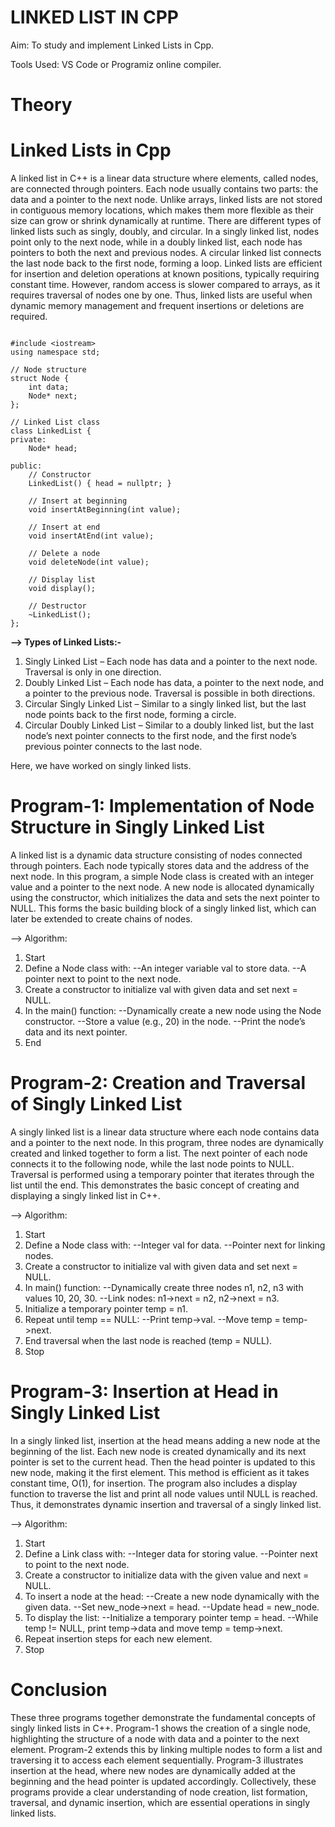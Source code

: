 # LINKED LIST IN CPP

Aim: To study and implement Linked Lists in Cpp.

Tools Used: VS Code or Programiz online compiler.

# Theory

# Linked Lists in Cpp
A linked list in C++ is a linear data structure where elements, called nodes, are connected through pointers. Each node usually contains two parts: the data and a pointer to the next node. Unlike arrays, linked lists are not stored in contiguous memory locations, which makes them more flexible as their size can grow or shrink dynamically at runtime. There are different types of linked lists such as singly, doubly, and circular. In a singly linked list, nodes point only to the next node, while in a doubly linked list, each node has pointers to both the next and previous nodes. A circular linked list connects the last node back to the first node, forming a loop. Linked lists are efficient for insertion and deletion operations at known positions, typically requiring constant time. However, random access is slower compared to arrays, as it requires traversal of nodes one by one. Thus, linked lists are useful when dynamic memory management and frequent insertions or deletions are required.

```

#include <iostream>
using namespace std;

// Node structure
struct Node {
    int data;
    Node* next;
};

// Linked List class
class LinkedList {
private:
    Node* head;

public:
    // Constructor
    LinkedList() { head = nullptr; }

    // Insert at beginning
    void insertAtBeginning(int value);

    // Insert at end
    void insertAtEnd(int value);

    // Delete a node
    void deleteNode(int value);

    // Display list
    void display();

    // Destructor
    ~LinkedList();
};

```

**--> Types of Linked Lists:-**

1. Singly Linked List – Each node has data and a pointer to the next node. Traversal is only in one direction.
2. Doubly Linked List – Each node has data, a pointer to the next node, and a pointer to the previous node. Traversal is possible in both directions.
3. Circular Singly Linked List – Similar to a singly linked list, but the last node points back to the first node, forming a circle.
4. Circular Doubly Linked List – Similar to a doubly linked list, but the last node’s next pointer connects to the first node, and the first node’s previous pointer connects to the last node.

Here, we have worked on singly linked lists.

# Program-1: Implementation of Node Structure in Singly Linked List
A linked list is a dynamic data structure consisting of nodes connected through pointers. Each node typically stores data and the address of the next node. In this program, a simple Node class is created with an integer value and a pointer to the next node. A new node is allocated dynamically using the constructor, which initializes the data and sets the next pointer to NULL. This forms the basic building block of a singly linked list, which can later be extended to create chains of nodes.

--> Algorithm:

1. Start
2. Define a Node class with:
  --An integer variable val to store data.
  --A pointer next to point to the next node.
3. Create a constructor to initialize val with given data and set next = NULL.
4. In the main() function:
  --Dynamically create a new node using the Node constructor.
  --Store a value (e.g., 20) in the node.
  --Print the node’s data and its next pointer.
6. End

# Program-2: Creation and Traversal of Singly Linked List
A singly linked list is a linear data structure where each node contains data and a pointer to the next node. In this program, three nodes are dynamically created and linked together to form a list. The next pointer of each node connects it to the following node, while the last node points to NULL. Traversal is performed using a temporary pointer that iterates through the list until the end. This demonstrates the basic concept of creating and displaying a singly linked list in C++.

--> Algorithm:

1. Start
2. Define a Node class with:
  --Integer val for data.
  --Pointer next for linking nodes.
3. Create a constructor to initialize val with given data and set next = NULL.
4. In main() function:
  --Dynamically create three nodes n1, n2, n3 with values 10, 20, 30.
  --Link nodes: n1->next = n2, n2->next = n3.
5. Initialize a temporary pointer temp = n1.
6. Repeat until temp == NULL:
  --Print temp->val.
  --Move temp = temp->next.
7. End traversal when the last node is reached (temp = NULL).
8. Stop

# Program-3: Insertion at Head in Singly Linked List
In a singly linked list, insertion at the head means adding a new node at the beginning of the list. Each new node is created dynamically and its next pointer is set to the current head. Then the head pointer is updated to this new node, making it the first element. This method is efficient as it takes constant time, O(1), for insertion. The program also includes a display function to traverse the list and print all node values until NULL is reached. Thus, it demonstrates dynamic insertion and traversal of a singly linked list.

--> Algorithm:

1. Start
2. Define a Link class with:
  --Integer data for storing value.
  --Pointer next to point to the next node.
3. Create a constructor to initialize data with the given value and next = NULL.
4. To insert a node at the head:
  --Create a new node dynamically with the given data.
  --Set new_node->next = head.
  --Update head = new_node.
5. To display the list:
  --Initialize a temporary pointer temp = head.
  --While temp != NULL, print temp->data and move temp = temp->next.
6. Repeat insertion steps for each new element.
7. Stop

# Conclusion
These three programs together demonstrate the fundamental concepts of singly linked lists in C++. Program-1 shows the creation of a single node, highlighting the structure of a node with data and a pointer to the next element. Program-2 extends this by linking multiple nodes to form a list and traversing it to access each element sequentially. Program-3 illustrates insertion at the head, where new nodes are dynamically added at the beginning and the head pointer is updated accordingly. Collectively, these programs provide a clear understanding of node creation, list formation, traversal, and dynamic insertion, which are essential operations in singly linked lists.
